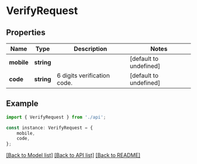 # VerifyRequest


## Properties

Name | Type | Description | Notes
------------ | ------------- | ------------- | -------------
**mobile** | **string** |  | [default to undefined]
**code** | **string** | 6 digits verification code. | [default to undefined]

## Example

```typescript
import { VerifyRequest } from './api';

const instance: VerifyRequest = {
    mobile,
    code,
};
```

[[Back to Model list]](../README.md#documentation-for-models) [[Back to API list]](../README.md#documentation-for-api-endpoints) [[Back to README]](../README.md)
